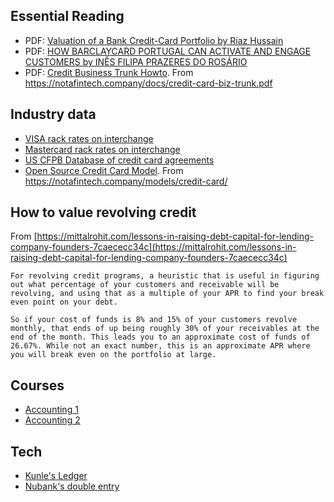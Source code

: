 Essential Reading
-------------------
- PDF: [Valuation of a Bank Credit-Card Portfolio by Riaz Hussain](/finance/ValuationOfBankCreditCard200703.pdf)
- PDF: [HOW BARCLAYCARD PORTUGAL CAN ACTIVATE AND ENGAGE CUSTOMERS by INÊS FILIPA PRAZERES DO ROSÁRIO](/finance/Rosário_2016.pdf) 
- PDF: [Credit Business Trunk Howto](/finance/credit-card-biz-trunk.pdf). From https://notafintech.company/docs/credit-card-biz-trunk.pdf

Industry data
-----------------
- [VISA rack rates on interchange](/finance/visa-usa-interchange-reimbursement-fees.pdf)
- [Mastercard rack rates on interchange](/finance/merchant-rates-2021-2022-apr-2021.pdf)
- [US CFPB Database of credit card agreements](https://www.consumerfinance.gov/credit-cards/agreements/)
- [Open Source Credit Card Model](/finance/Open%20Source%20Model%20-%20Credit%20Card.xlsx). From https://notafintech.company/models/credit-card/

How to value revolving credit
-------------------------------

From [https://mittalrohit.com/lessons-in-raising-debt-capital-for-lending-company-founders-7caececc34c](https://mittalrohit.com/lessons-in-raising-debt-capital-for-lending-company-founders-7caececc34c)

    For revolving credit programs, a heuristic that is useful in figuring out what percentage of your customers and receivable will be revolving, and using that as a multiple of your APR to find your break even point on your debt.

    So if your cost of funds is 8% and 15% of your customers revolve monthly, that ends of up being roughly 30% of your receivables at the end of the month. This leads you to an approximate cost of funds of 26.67%. While not an exact number, this is an approximate APR where you will break even on the portfolio at large. 


Courses
-------

- [Accounting 1](https://www.udemy.com/course/accounting17/)
- [Accounting 2](https://www.udemy.com/course/learn-accounting/)


Tech
----

- [Kunle's Ledger](https://kunle.app/dec-2020-financial-reconciliation.html)
- [Nubank's double entry](https://www.slideshare.net/lucascavalcantisantos/building-a-powerful-double-entry-accounting-system)
